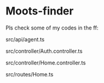 
# Moots-finder
Pls check some of my codes in the ff:

src/api/agent.ts

src/controller/Auth.controller.ts

src/controller/Home.controller.ts

src/routes/Home.ts